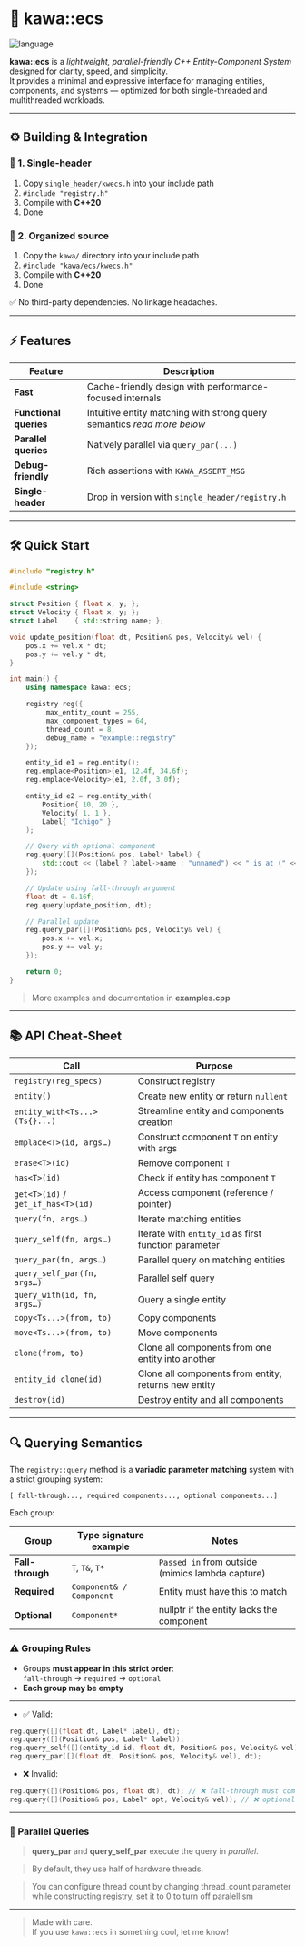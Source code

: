 # 🧩 kawa::ecs

![language](https://img.shields.io/badge/C%2B%2B-20-blue.svg)

**kawa::ecs** is a *lightweight, parallel-friendly C++ Entity-Component System* designed for clarity, speed, and simplicity.  
It provides a minimal and expressive interface for managing entities, components, and systems — optimized for both single-threaded and multithreaded workloads.

---

## ⚙️ Building & Integration

### 🔹 1. Single-header
1. Copy `single_header/kwecs.h` into your include path  
2. `#include "registry.h"`  
3. Compile with **C++20**  
4. Done

### 🔹 2. Organized source
1. Copy the `kawa/` directory into your include path  
2. `#include "kawa/ecs/kwecs.h"`  
3. Compile with **C++20**  
4. Done

✅ No third-party dependencies. No linkage headaches.

---

## ⚡ Features

| Feature                    | Description                                                            |
|---------------------------|-------------------------------------------------------------------------|
| **Fast**                  | Cache-friendly design with performance-focused internals                |
| **Functional queries**    | Intuitive entity matching with strong query semantics *read more below* |
| **Parallel queries**      | Natively parallel via `query_par(...)`                                  |
| **Debug-friendly**        | Rich assertions with `KAWA_ASSERT_MSG`                                  |
| **Single-header**         | Drop in version with `single_header/registry.h`                         |

---

## 🛠️ Quick Start

```cpp
#include "registry.h"

#include <string>

struct Position { float x, y; };
struct Velocity { float x, y; };
struct Label    { std::string name; };

void update_position(float dt, Position& pos, Velocity& vel) {
    pos.x += vel.x * dt;
    pos.y += vel.y * dt;
}

int main() {
    using namespace kawa::ecs;

    registry reg({
        .max_entity_count = 255,
        .max_component_types = 64,
        .thread_count = 8,
        .debug_name = "example::registry"
    });

    entity_id e1 = reg.entity();
    reg.emplace<Position>(e1, 12.4f, 34.6f);
    reg.emplace<Velocity>(e1, 2.0f, 3.0f);

    entity_id e2 = reg.entity_with(
        Position{ 10, 20 },
        Velocity{ 1, 1 },
        Label{ "Ichigo" }
    );

    // Query with optional component
    reg.query([](Position& pos, Label* label) {
        std::cout << (label ? label->name : "unnamed") << " is at (" << pos.x << ", " << pos.y << ")\n";
    });

    // Update using fall-through argument
    float dt = 0.16f;
    reg.query(update_position, dt);

    // Parallel update
    reg.query_par([](Position& pos, Velocity& vel) {
        pos.x += vel.x;
        pos.y += vel.y;
    });

    return 0;
}

```
> More examples and documentation in **examples.cpp**
---

## 📚 API Cheat‑Sheet

| Call                                 | Purpose                                              |
| ------------------------------------ | ---------------------------------------------------- |
| `registry(reg_specs)`                | Construct registry                                   |
| `entity()`                           | Create new entity or return `nullent`                |
| `entity_with<Ts...>(Ts{}...)`        | Streamline entity and components creation            |
| `emplace<T>(id, args…)`              | Construct component `T` on entity with args          |
| `erase<T>(id)`                       | Remove component `T`                                 |
| `has<T>(id)`                         | Check if entity has component `T`                    |
| `get<T>(id)` / `get_if_has<T>(id)`   | Access component (reference / pointer)               |
| `query(fn, args…)`                   | Iterate matching entities                            |
| `query_self(fn, args…)`              | Iterate with `entity_id` as first function parameter |
| `query_par(fn, args…)`               | Parallel query on matching entities                  |
| `query_self_par(fn, args…)`          | Parallel self query                                  |
| `query_with(id, fn, args…)`          | Query a single entity                                |
| `copy<Ts...>(from, to)`              | Copy components                                      |
| `move<Ts...>(from, to)`              | Move components                                      |
| `clone(from, to)`                    | Clone all components from one entity into another    |
| `entity_id clone(id)`                | Clone all components from entity, returns new entity |
| `destroy(id)`                        | Destroy entity and all components                    |


---

## 🔍 Querying Semantics

The `registry::query` method is a **variadic parameter matching** system with a strict grouping system:

```
[ fall-through..., required components..., optional components...]
```

Each group:

| Group            | Type signature example        | Notes                                            |
|------------------|-------------------------------|--------------------------------------------------|
| **Fall-through** | `T`, `T&`, `T*`               | `Passed in` from outside (mimics lambda capture) |
| **Required**     | `Component& / Component`      | Entity must have this to match                   |
| **Optional**     | `Component*`                  | nullptr if the entity lacks the component        |

### ⚠️ Grouping Rules

- Groups **must appear in this strict order**:  
  `fall-through` → `required` → `optional`
- **Each group may be empty**
 
---

- ✅ Valid:

```cpp
reg.query([](float dt, Label* label), dt);
reg.query([](Position& pos, Label* label));
reg.query_self([](entity_id id, float dt, Position& pos, Velocity& vel), dt);
reg.query_par([](float dt, Position& pos, Velocity& vel), dt);
```

- ❌ Invalid:

```cpp
reg.query([](Position& pos, float dt), dt); // ❌ fall-through must come first
reg.query([](Position& pos, Label* opt, Velocity& vel)); // ❌ optional must come last
```

---

### 🧵 Parallel Queries
> **query_par** and **query_self_par** execute the query in *parallel*.

> By default, they use half of hardware threads.
                                            
> You can configure thread count by changing thread_count parameter while constructing registry, set it to 0 to turn off paralellism

---

> Made with care.  
> If you use `kawa::ecs` in something cool, let me know!
